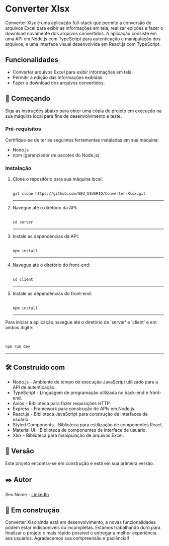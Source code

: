 <h1>Converter Xlsx</h1>

<p>Converter Xlsx é uma aplicação full-stack que permite a conversão de arquivos Excel para exibir as informações em tela, realizar edições e fazer o download novamente dos arquivos convertidos. A aplicação consiste em uma API em Node.js com TypeScript para autenticação e manipulação dos arquivos, e uma interface visual desenvolvida em React.js com TypeScript.</p>

<h2>Funcionalidades</h2>

<ul>
  <li>Converter arquivos Excel para exibir informações em tela.</li>
  <li>Permitir a edição das informações exibidas.</li>
  <li>Fazer o download dos arquivos convertidos.</li>
</ul>

<h2>🚀 Começando</h2>

<p>Siga as instruções abaixo para obter uma cópia do projeto em execução na sua máquina local para fins de desenvolvimento e teste.</p>

<h3>Pré-requisitos</h3>

<p>Certifique-se de ter as seguintes ferramentas instaladas em sua máquina:</p>

<ul>
  <li>Node.js</li>
  <li>npm (gerenciador de pacotes do Node.js)</li>
</ul>

<h3>Instalação</h3>

<ol>
  <li>Clone o repositório para sua máquina local:</li>
  <br>
  <pre><code>git clone https://github.com/SEU_USUARIO/Converter-Xlsx.git</code></pre>
  <hr>
  <li>Navegue até o diretório da API:</li>
  <br>
  <pre><code>cd server</code></pre>
  <hr>
  <li>Instale as dependências da API:</li>
  <br>
  <pre><code>npm install</code></pre>
  <hr>
  <li>Navegue até o diretório do front-end:</li>
  <br>
  <pre><code>cd client</code></pre>
  <hr>
  <li>Instale as dependências do front-end:</li>
  <br>
  <pre><code>npm install</code></pre>
  <hr>
</ol>

<p>Para iniciar a aplicação,navegue até o diretório de 'server' e 'client' e em ambos digite:</p>
 <br>
  <pre><code>npm run dev</code></pre>
  <hr>

<h2>🛠️ Construído com</h2>

<ul>
  <li>Node.js - Ambiente de tempo de execução JavaScript utilizado para a API de autenticação.</li>
  <li>TypeScript - Linguagem de programação utilizada no back-end e front-end.</li>
  <li>Axios - Biblioteca para fazer requisições HTTP.</li>
  <li>Express - Framework para construção de APIs em Node.js.</li>
  <li>React.js - Biblioteca JavaScript para construção de interfaces de usuário.</li>
  <li>Styled Components - Biblioteca para estilização de componentes React.</li>
  <li>Material UI - Biblioteca de componentes de interface de usuário.</li>
  <li>Xlsx - Biblioteca para manipulação de arquivos Excel.</li>
</ul>

<h2>📌 Versão</h2>

<p>Este projeto encontra-se em construção e está em sua primeira versão.</p>

<h2>✒️ Autor</h2>

<p>Seu Nome - <a href="https://www.linkedin.com/in/seu-linkedin/">LinkedIn</a></p>

<h2>🚧 Em construção</h2>

<p>Converter Xlsx ainda está em desenvolvimento, e novas funcionalidades podem estar indisponíveis ou incompletas. Estamos trabalhando duro para finalizar o projeto o mais rápido possível e entregar a melhor experiência aos usuários. Agradecemos sua compreensão e paciência!!</p>
